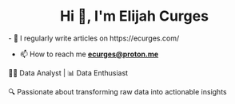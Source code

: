 <h1 align="center">Hi 👋, I'm Elijah Curges</h1>
- 📝 I regularly write articles on https://ecurges.com/

- 📫 How to reach me **ecurges@proton.me**

👨‍💻 Data Analyst | 📊 Data Enthusiast

🔍 Passionate about transforming raw data into actionable insights
